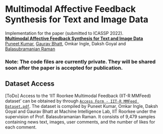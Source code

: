 Multimodal Affective Feedback Synthesis for Text and Image Data
================================================

Implementation for the paper (submitted to ICASSP 2022). <br>
**[Multimodal Affective Feedback Synthesis for Text and Image Data][1]**<br>
[Puneet Kumar](https://puneet-kr.github.io/), [Gaurav Bhatt](http://deeplearn-ai.com/), Omkar Ingle, Daksh Goyal and [Balasubramanian Raman](http://faculty.iitr.ac.in/~balarfma/)  

### Note: The code files are currently private. They will be shared soon after the paper is accepted for publication.

Dataset Access
--------------
[ToDo] Access to the ‘IIT Roorkee Multimodal Feedback (IIT-R MMFeed) dataset’ can be obtained by through [`Access Form - IIT-R MMFeed Dataset.pdf`][2]. The dataset is compiled by Puneet Kumar, Omkar Ingle, Daksh Goyal and Gaurav Bhatt at Machine Intelligence Lab, IIT Roorkee under the supervision of Prof. Balasubramanian Raman. It consists of 9,479 samples containing news text, images, user comments, and the number of likes for each comment.

[1]: https://2022.ieeeicassp.org/
[2]:https://github.com/MIntelligence-Group/MMFeed/blob/main/Access%20Form%20-%20IIT-R%MMFeed%20Dataset.pdf
